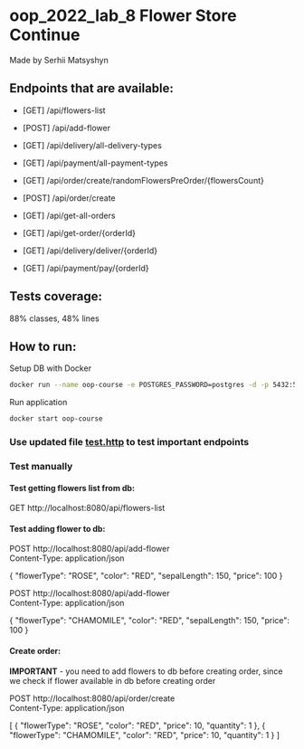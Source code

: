 # oop_2022_lab_8 Flower Store Continue

Made by Serhii Matsyshyn

## Endpoints that are available:
- [GET] /api/flowers-list
- [POST] /api/add-flower

- [GET] /api/delivery/all-delivery-types
- [GET] /api/payment/all-payment-types
- [GET] /api/order/create/randomFlowersPreOrder/{flowersCount}
- [POST] /api/order/create

- [GET] /api/get-all-orders
- [GET] /api/get-order/{orderId}
- [GET] /api/delivery/deliver/{orderId}
- [GET] /api/payment/pay/{orderId}



## Tests coverage:
88% classes, 48% lines

## How to run:
Setup DB with Docker
```bash
docker run --name oop-course -e POSTGRES_PASSWORD=postgres -d -p 5432:5432 postgres
```
Run application
```bash
docker start oop-course
```

### Use updated file [test.http](src/test/test.http) to test important endpoints
### Test manually
#### Test getting flowers list from db:

GET http://localhost:8080/api/flowers-list  


#### Test adding flower to db:

POST http://localhost:8080/api/add-flower  
Content-Type: application/json  

{
"flowerType": "ROSE",
"color": "RED",
"sepalLength": 150,
"price": 100
}


POST http://localhost:8080/api/add-flower  
Content-Type: application/json  

{
"flowerType": "CHAMOMILE",
"color": "RED",
"sepalLength": 150,
"price": 100
}

#### Create order:
**IMPORTANT** - you need to add flowers to db before creating order,
since we check if flower available in db before creating order

POST http://localhost:8080/api/order/create  
Content-Type: application/json  

[
{
"flowerType": "ROSE",
"color": "RED",
"price": 10,
"quantity": 1
},
{
"flowerType": "CHAMOMILE",
"color": "RED",
"price": 10,
"quantity": 1
}
]